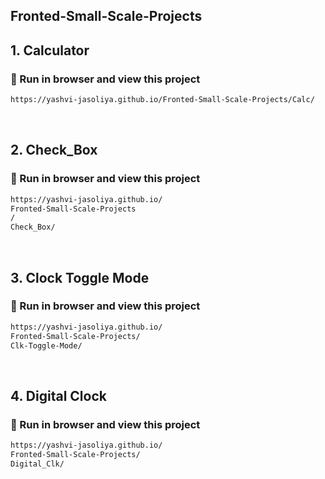 ##  Fronted-Small-Scale-Projects

<h2> 1. Calculator </h2>

<h3> 🔗 Run in browser and view this project </h3>

```bash
https://yashvi-jasoliya.github.io/Fronted-Small-Scale-Projects/Calc/
```

<br>
<h2> 2. Check_Box </h2>

<h3> 🔗 Run in browser and view this project </h3>

```bash
https://yashvi-jasoliya.github.io/
Fronted-Small-Scale-Projects
/
Check_Box/
```


<br>
<h2> 3. Clock Toggle Mode </h2>

<h3> 🔗 Run in browser and view this project </h3>

```bash
https://yashvi-jasoliya.github.io/
Fronted-Small-Scale-Projects/
Clk-Toggle-Mode/
```


<br>
<h2> 4. Digital Clock </h2>

<h3> 🔗 Run in browser and view this project </h3>

```bash
https://yashvi-jasoliya.github.io/
Fronted-Small-Scale-Projects/
Digital_Clk/
```




